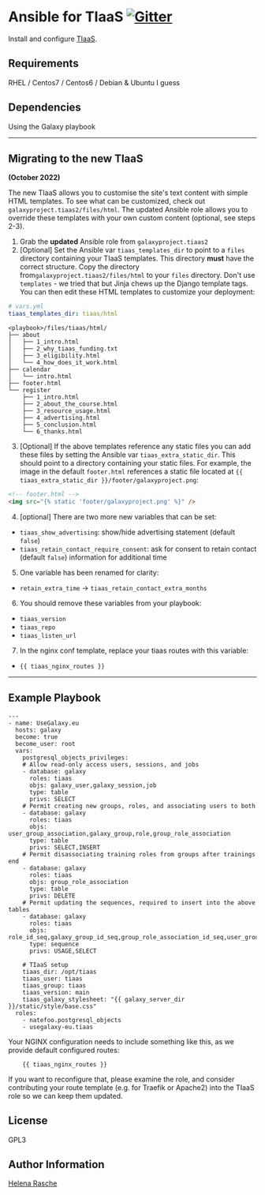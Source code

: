 # Ansible for TIaaS [![Gitter](https://badges.gitter.im/galaxyproject/training-material.svg)](https://gitter.im/galaxyproject/tiaas?utm_source=badge&utm_medium=badge&utm_campaign=pr-badge&utm_content=badge)

Install and configure [TIaaS](https://github.com/usegalaxy-eu/tiaas2).

Requirements
------------

RHEL / Centos7 / Centos6 / Debian & Ubuntu I guess


Dependencies
------------

Using the Galaxy playbook

---

## Migrating to the new TIaaS

**(October 2022)**

The new TIaaS allows you to customise the site's text content with simple HTML templates. To see what can be customized, check out `galaxyproject.tiaas2/files/html`. The updated Ansible role allows you to override these templates with your own custom content (optional, see steps 2-3).

1. Grab the **updated** Ansible role from `galaxyproject.tiaas2`
2. [Optional] Set the Ansible var `tiaas_templates_dir` to point to a `files` directory containing your TIaaS templates. This directory **must** have the correct structure. Copy the directory from`galaxyproject.tiaas2/files/html` to your `files` directory. Don't use `templates` - we tried that but Jinja chews up the Django template tags. You can then edit these HTML templates to customize your deployment:

  ```yaml
  # vars.yml
  tiaas_templates_dir: tiaas/html
  ```

  ```
  <playbook>/files/tiaas/html/
  ├── about
  │   ├── 1_intro.html
  │   ├── 2_why_tiaas_funding.txt
  │   ├── 3_eligibility.html
  │   └── 4_how_does_it_work.html
  ├── calendar
  │   └── intro.html
  ├── footer.html
  └── register
      ├── 1_intro.html
      ├── 2_about_the_course.html
      ├── 3_resource_usage.html
      ├── 4_advertising.html
      ├── 5_conclusion.html
      └── 6_thanks.html
  ```

3. [Optional] If the above templates reference any static files you can add
these files by setting the Ansible var `tiaas_extra_static_dir`. This should
point to a directory containing your static files. For example, the image in the
default `footer.html` references a static file located at
  `{{ tiaas_extra_static_dir }}/footer/galaxyproject.png`:

  ```html
  <!-- footer.html -->
  <img src="{% static 'footer/galaxyproject.png' %}" />
  ```

4. [optional] There are two more new variables that can be set:
  - `tiaas_show_advertising`: show/hide advertising statement (default `false`)
  - `tiaas_retain_contact_require_consent`: ask for consent to retain contact (default `false`)
    information for additional time

5. One variable has been renamed for clarity:
  - `retain_extra_time` -> `tiaas_retain_contact_extra_months`
  
6. You should remove these variables from your playbook:
  - `tiaas_version`
  - `tiaas_repo`
  - `tiaas_listen_url`

7. In the nginx conf template, replace your tiaas routes with this variable:
  - `{{ tiaas_nginx_routes }}`

---


Example Playbook
----------------

```
---
- name: UseGalaxy.eu
  hosts: galaxy
  become: true
  become_user: root
  vars:
    postgresql_objects_privileges:
    # Allow read-only access users, sessions, and jobs
    - database: galaxy
      roles: tiaas
      objs: galaxy_user,galaxy_session,job
      type: table
      privs: SELECT
    # Permit creating new groups, roles, and associating users to both
    - database: galaxy
      roles: tiaas
      objs: user_group_association,galaxy_group,role,group_role_association
      type: table
      privs: SELECT,INSERT
    # Permit disassociating training roles from groups after trainings end
    - database: galaxy
      roles: tiaas
      objs: group_role_association
      type: table
      privs: DELETE
    # Permit updating the sequences, required to insert into the above tables
    - database: galaxy
      roles: tiaas
      objs: role_id_seq,galaxy_group_id_seq,group_role_association_id_seq,user_group_association_id_seq
      type: sequence
      privs: USAGE,SELECT

    # TIaaS setup
    tiaas_dir: /opt/tiaas
    tiaas_user: tiaas
    tiaas_group: tiaas
    tiaas_version: main
    tiaas_galaxy_stylesheet: "{{ galaxy_server_dir }}/static/style/base.css"
  roles:
    - natefoo.postgresql_objects
    - usegalaxy-eu.tiaas
```

Your NGINX configuration needs to include something like this, as we provide default configured routes:

```
    {{ tiaas_nginx_routes }}
```

If you want to reconfigure that, please examine the role, and consider contributing your route template (e.g. for Traefik or Apache2) into the TIaaS role so we can keep them updated.

License
-------

GPL3

Author Information
------------------

[Helena Rasche](https://github.com/hexylena)
